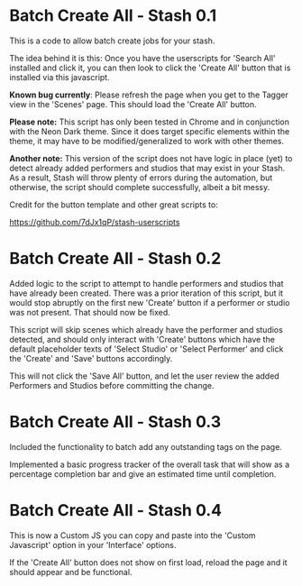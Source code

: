 # Batch Create All - Stash 0.1
This is a code to allow batch create jobs for your stash. 

The idea behind it is this: Once you have the userscripts for 'Search All' installed and click it, you can then look to click the 'Create All' button that is installed via this javascript. 

**Known bug currently**: Please refresh the page when you get to the Tagger view in the 'Scenes' page. This should load the 'Create All' button.

**Please note:** This script has only been tested in Chrome and in conjunction with the Neon Dark theme. Since it does target specific elements within the theme, it may have to be modified/generalized to work with other themes.

**Another note:** This version of the script does not have logic in place (yet) to detect already added performers and studios that may exist in your Stash. As a result, Stash will throw plenty of errors during the automation, but otherwise, the script should complete successfully, albeit a bit messy.

Credit for the button template and other great scripts to:

https://github.com/7dJx1qP/stash-userscripts


# Batch Create All - Stash 0.2

Added logic to the script to attempt to handle performers and studios that have already been created. There was a prior iteration of this script, but it would stop abruptly on the first new 'Create' button if a performer or studio was not present. That should now be fixed.

This script will skip scenes which already have the performer and studios detected, and should only interact with 'Create' buttons which have the default placeholder texts of 'Select Studio' or 'Select Performer' and click the 'Create' and 'Save' buttons accordingly.

This will not click the 'Save All' button, and let the user review the added Performers and Studios before committing the change.

# Batch Create All - Stash 0.3

Included the functionality to batch add any outstanding tags on the page.

Implemented a basic progress tracker of the overall task that will show as a percentage completion bar and give an estimated time until completion.

# Batch Create All - Stash 0.4

This is now a Custom JS you can copy and paste into the 'Custom Javascript' option in your 'Interface' options. 

If the 'Create All' button does not show on first load, reload the page and it should appear and be functional.
